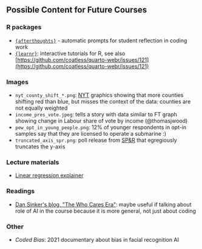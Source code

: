 ## Possible Content for Future Courses

### R packages
* [`{afterthoughts}`](https://ccani007.github.io/afterthoughts/index.html) - automatic prompts for student reflection in coding work
* [`{learnr}`](https://rstudio.github.io/learnr/): interactive tutorials for R, see also [https://github.com/coatless/quarto-webr/issues/121](https://github.com/coatless/quarto-webr/issues/121)

### Images
* `nyt_county_shift_*.png`: [NYT](https://www.nytimes.com/interactive/2025/05/25/us/politics/trump-politics-democrats.html) graphics showing that more counties shifting red than blue, but misses the context of the data: counties are not equally weighted
* `income_pres_vote.jpeg`: tells a story with data similar to FT graph showing change in Labour share of vote by income (@thomasjwood)
* `pew_opt_in_young_people.png`: 12% of younger respondents in opt-in samples say that they are licensed to operate a submarine :)
* `truncated_axis_spr.png`: poll release from [SP&R](https://x.com/SusquehannaPR/status/1909231029061050458) that egregiously truncates the y-axis


### Lecture materials
* [Linear regression explainer](https://mlu-explain.github.io/linear-regression/)

### Readings
* [Dan Sinker's blog, "The Who Cares Era"](https://dansinker.com/posts/2025-05-23-who-cares/): maybe useful if talking about role of AI in the course because it is more general, not just about coding

### Other
* *Coded Bias*: 2021 documentary about bias in facial recognition AI